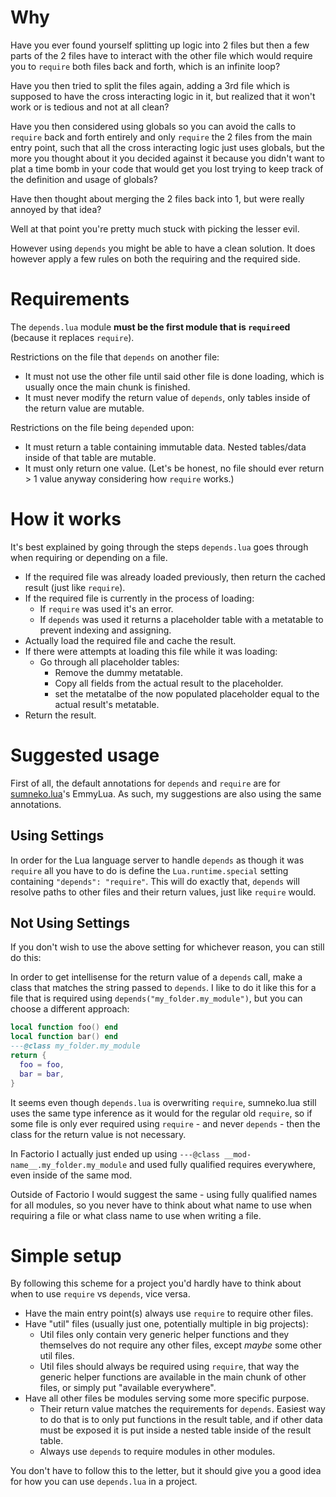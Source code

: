 
# Why

Have you ever found yourself splitting up logic into 2 files but then a few parts of the 2 files have to interact with the other file which would require you to `require` both files back and forth, which is an infinite loop?

Have you then tried to split the files again, adding a 3rd file which is supposed to have the cross interacting logic in it, but realized that it won't work or is tedious and not at all clean?

Have you then considered using globals so you can avoid the calls to `require` back and forth entirely and only `require` the 2 files from the main entry point, such that all the cross interacting logic just uses globals, but the more you thought about it you decided against it because you didn't want to plat a time bomb in your code that would get you lost trying to keep track of the definition and usage of globals?

Have then thought about merging the 2 files back into 1, but were really annoyed by that idea?

Well at that point you're pretty much stuck with picking the lesser evil.

However using `depends` you might be able to have a clean solution. It does however apply a few rules on both the requiring and the required side.

# Requirements

The `depends.lua` module **must be the first module that is `require`ed** (because it replaces `require`).

Restrictions on the file that `depends` on another file:
- It must not use the other file until said other file is done loading, which is usually once the main chunk is finished.
- It must never modify the return value of `depends`, only tables inside of the return value are mutable.

Restrictions on the file being `depend`ed upon:
- It must return a table containing immutable data. Nested tables/data inside of that table are mutable.
- It must only return one value. (Let's be honest, no file should ever return > 1 value anyway considering how `require` works.)

# How it works

It's best explained by going through the steps `depends.lua` goes through when requiring or depending on a file.

- If the required file was already loaded previously, then return the cached result (just like `require`).
- If the required file is currently in the process of loading:
  - If `require` was used it's an error.
  - If `depends` was used it returns a placeholder table with a metatable to prevent indexing and assigning.
- Actually load the required file and cache the result.
- If there were attempts at loading this file while it was loading:
  - Go through all placeholder tables:
    - Remove the dummy metatable.
    - Copy all fields from the actual result to the placeholder.
    - set the metatalbe of the now populated placeholder equal to the actual result's metatable.
- Return the result.

# Suggested usage

First of all, the default annotations for `depends` and `require` are for [sumneko.lua](https://github.com/sumneko/lua-language-server)'s EmmyLua. As such, my suggestions are also using the same annotations.

## Using Settings

In order for the Lua language server to handle `depends` as though it was `require` all you have to do is define the `Lua.runtime.special` setting containing `"depends": "require"`. This will do exactly that, `depends` will resolve paths to other files and their return values, just like `require` would.

## Not Using Settings

If you don't wish to use the above setting for whichever reason, you can still do this:

In order to get intellisense for the return value of a `depends` call, make a class that matches the string passed to `depends`. I like to do it like this for a file that is required using `depends("my_folder.my_module")`, but you can choose a different approach:

```lua
local function foo() end
local function bar() end
---@class my_folder.my_module
return {
  foo = foo,
  bar = bar,
}
```

It seems even though `depends.lua` is overwriting `require`, sumneko.lua still uses the same type inference as it would for the regular old `require`, so if some file is only ever required using `require` - and never `depends` - then the class for the return value is not necessary.

In Factorio I actually just ended up using `---@class __mod-name__.my_folder.my_module` and used fully qualified requires everywhere, even inside of the same mod.

Outside of Factorio I would suggest the same - using fully qualified names for all modules, so you never have to think about what name to use when requiring a file or what class name to use when writing a file.

# Simple setup

By following this scheme for a project you'd hardly have to think about when to use `require` vs `depends`, vice versa.

- Have the main entry point(s) always use `require` to require other files.
- Have "util" files (usually just one, potentially multiple in big projects):
  - Util files only contain very generic helper functions and they themselves do not require any other files, except _maybe_ some other util files.
  - Util files should always be required using `require`, that way the generic helper functions are available in the main chunk of other files, or simply put "available everywhere".
- Have all other files be modules serving some more specific purpose.
  - Their return value matches the requirements for `depends`. Easiest way to do that is to only put functions in the result table, and if other data must be exposed it is put inside a nested table inside of the result table.
  - Always use `depends` to require modules in other modules.

You don't have to follow this to the letter, but it should give you a good idea for how you can use `depends.lua` in a project.
